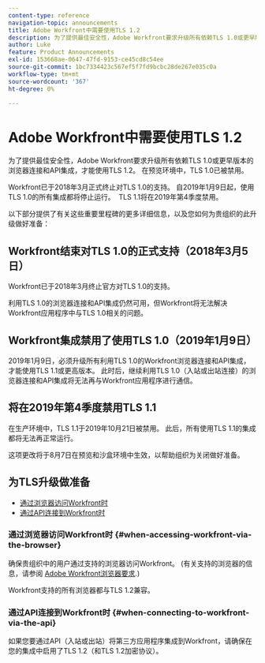 ```yaml
---
content-type: reference
navigation-topic: announcements
title: Adobe Workfront中需要使用TLS 1.2
description: 为了提供最佳安全性，Adobe Workfront要求升级所有依赖TLS 1.0或更早版本的浏览器连接和API集成，以使用TLS 1.2。在“预览”环境中，TLS 1.0已被禁用。
author: Luke
feature: Product Announcements
exl-id: 153668ae-0647-47fd-9153-ce45cd8c54ee
source-git-commit: 1bc7334423c567ef5f7fd9bcbc28de267e035c0a
workflow-type: tm+mt
source-wordcount: '367'
ht-degree: 0%

---
```


# Adobe Workfront中需要使用TLS 1.2

为了提供最佳安全性，Adobe Workfront要求升级所有依赖TLS 1.0或更早版本的浏览器连接和API集成，才能使用TLS 1.2。 在预览环境中，TLS 1.0已被禁用。

Workfront已于2018年3月正式终止对TLS 1.0的支持。 自2019年1月9日起，使用TLS 1.0的所有集成都将停止运行。  TLS 1.1将在2019年第4季度禁用。

以下部分提供了有关这些重要里程碑的更多详细信息，以及您如何为贵组织的此升级做好准备：

## Workfront结束对TLS 1.0的正式支持（2018年3月5日）

Workfront已于2018年3月终止官方对TLS 1.0的支持。

利用TLS 1.0的浏览器连接和API集成仍然可用，但Workfront将无法解决Workfront应用程序中与TLS 1.0相关的问题。

## Workfront集成禁用了使用TLS 1.0（2019年1月9日）

2019年1月9日，必须升级所有利用TLS 1.0的Workfront浏览器连接和API集成，才能使用TLS 1.1或更高版本。 此时后，继续利用TLS 1.0（入站或出站连接）的浏览器连接和API集成将无法再与Workfront应用程序进行通信。 

## 将在2019年第4季度禁用TLS 1.1

在生产环境中，TLS 1.1于2019年10月21日被禁用。 此后，所有使用TLS 1.1的集成都将无法再正常运行。

这项更改将于8月7日在预览和沙盒环境中生效，以帮助组织为关闭做好准备。

## 为TLS升级做准备

* [通过浏览器访问Workfront时](#when-accessing-workfront-via-the-browser)
* [通过API连接到Workfront时](#when-connecting-to-workfront-via-the-api)

### 通过浏览器访问Workfront时 {#when-accessing-workfront-via-the-browser}

确保贵组织中的用户通过支持的浏览器访问Workfront。 (有关支持的浏览器的信息，请参阅 [Adobe Workfront浏览器要求](../../../workfront-basics/workfront-browser-requirements.md).)

Workfront支持的所有浏览器都与TLS 1.2兼容。

### 通过API连接到Workfront时 {#when-connecting-to-workfront-via-the-api}

如果您要通过API（入站或出站）将第三方应用程序集成到Workfront，请确保在您的集成中启用了TLS 1.2（和TLS 1.2加密协议）。
